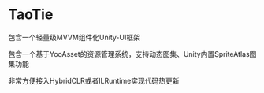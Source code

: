 # TaoTie

包含一个轻量级MVVM组件化Unity-UI框架

包含一个基于YooAsset的资源管理系统，支持动态图集、Unity内置SpriteAtlas图集功能

非常方便接入HybridCLR或者ILRuntime实现代码热更新
